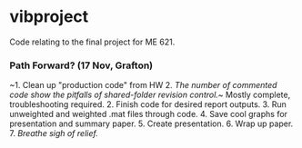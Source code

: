 # vibproject
Code relating to the final project for ME 621.

### Path Forward? (17 Nov, Grafton)
~1. Clean up "production code" from HW 2. _The number of commented code show the pitfalls of shared-folder revision control._~ Mostly complete, troubleshooting required.
2. Finish code for desired report outputs.
3. Run unweighted and weighted .mat files through code.
4. Save cool graphs for presentation and summary paper.
5. Create presentation.
6. Wrap up paper.
7. _Breathe sigh of relief._
